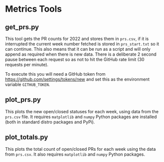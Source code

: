 # Metrics Tools

## get_prs.py

This tool gets the PR counts for 2022 and stores them in `prs.csv`, if it is interrupted the current week number fetched is stored in `prs_start.txt` so it can continue. This also means that it can be run as a script and will only append as required when there is new data. There is a deliberate 2 second pause between each request so as not to hit the GitHub rate limit (30 requests per minute).

To execute this you will need a GitHub token from https://github.com/settings/tokens/new and set this as the environment variable `GITHUB_TOKEN`.

## plot_prs.py

This plots the new open/closed statuses for each week, using data from the `prs.csv` file. It requires `matplotlib` and `numpy` Python packages are installed (both in standard distro packages and PyPi).

## plot_totals.py

This plots the total count of open/closed PRs for each week using the data from `prs.csv`. It also requires `matplotlib` and `numpy` Python packages.
